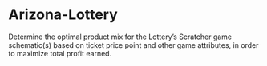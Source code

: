 # Arizona-Lottery
Determine the optimal product mix for the Lottery’s Scratcher game schematic(s) based on ticket price point and other game attributes, in order to maximize total profit earned.
